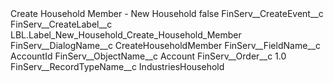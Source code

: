 <?xml version="1.0" encoding="UTF-8"?>
<CustomMetadata xmlns="http://soap.sforce.com/2006/04/metadata" xmlns:xsi="http://www.w3.org/2001/XMLSchema-instance" xmlns:xsd="http://www.w3.org/2001/XMLSchema">
    <label>Create Household Member - New Household</label>
    <protected>false</protected>
    <values>
        <field>FinServ__CreateEvent__c</field>
        <value xsi:nil="true"/>
    </values>
    <values>
        <field>FinServ__CreateLabel__c</field>
        <value xsi:type="xsd:string">LBL.Label_New_Household_Create_Household_Member</value>
    </values>
    <values>
        <field>FinServ__DialogName__c</field>
        <value xsi:type="xsd:string">CreateHouseholdMember</value>
    </values>
    <values>
        <field>FinServ__FieldName__c</field>
        <value xsi:type="xsd:string">AccountId</value>
    </values>
    <values>
        <field>FinServ__ObjectName__c</field>
        <value xsi:type="xsd:string">Account</value>
    </values>
    <values>
        <field>FinServ__Order__c</field>
        <value xsi:type="xsd:double">1.0</value>
    </values>
    <values>
        <field>FinServ__RecordTypeName__c</field>
        <value xsi:type="xsd:string">IndustriesHousehold</value>
    </values>
</CustomMetadata>

